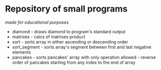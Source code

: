 # Repository of small programs
*made for educational purposes*

* diamond - draws diamond to program's standard output
* matrixes - calcs of matrixes product
* sort - sorts array in either ascending or descending order
* sort_segment - sorts array's segment between first and last negative elements
* pancakes - sorts pancakes' array with only operation allowed - reverse order of pancakes starting from any index to the end of array
